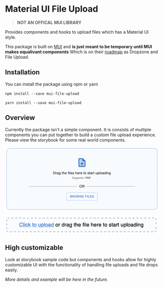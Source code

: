 # Material UI File Upload

> <b>NOT AN OFFICAL MUI LIBRARY</b> 

Provides components and hooks to upload files which has a Material UI style.

This package is built on [MUI](https://mui.com) and <b>is just meant to be temporary until MUI makes equalivant components</b> Which is on their [roadmap](https://mui.com/material-ui/discover-more/roadmap/) as Dropzone and File Upload.

## Installation
You can install the package using npm or yarn
```
npm install --save mui-file-upload
```
```
yarn install --save mui-file-upload
```

## Overview

Currently the package isn't a simple component. It is consists of multiple components you can put together to build a custom file upload experience. Please view the storybook for some real world components.

![Multi File Upload Screenshot](sample_pics/FileDropzone.png)

![Single File Upload  Screenshot](sample_pics/FileDropzone%20Input.png)

## High customizable

Look at storybook sample code but components and hooks allow for highly customizable UI with the functionality of handling file uploads and file drops easily.

*More details and example will be here in the future.*